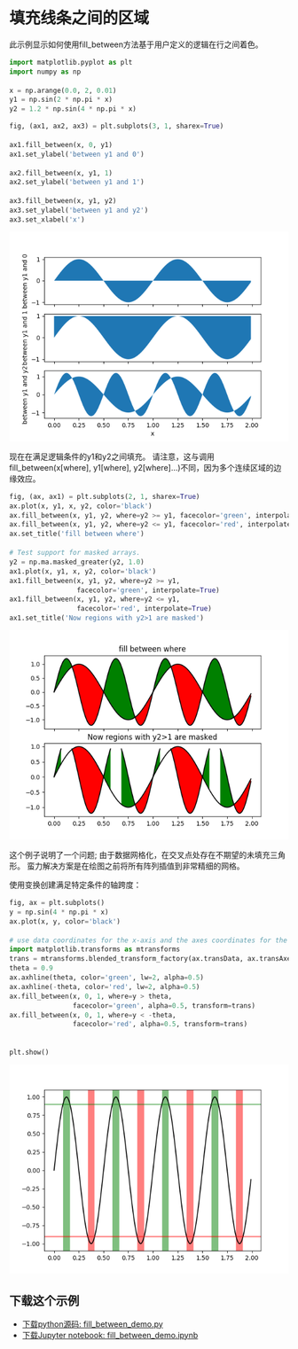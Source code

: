 # 填充线条之间的区域

此示例显示如何使用fill_between方法基于用户定义的逻辑在行之间着色。

```python
import matplotlib.pyplot as plt
import numpy as np

x = np.arange(0.0, 2, 0.01)
y1 = np.sin(2 * np.pi * x)
y2 = 1.2 * np.sin(4 * np.pi * x)
```

```python
fig, (ax1, ax2, ax3) = plt.subplots(3, 1, sharex=True)

ax1.fill_between(x, 0, y1)
ax1.set_ylabel('between y1 and 0')

ax2.fill_between(x, y1, 1)
ax2.set_ylabel('between y1 and 1')

ax3.fill_between(x, y1, y2)
ax3.set_ylabel('between y1 and y2')
ax3.set_xlabel('x')
```

![填充线条之间的区域1](/static/images/gallery/sphx_glr_fill_between_demo_001.png)

现在在满足逻辑条件的y1和y2之间填充。 请注意，这与调用fill_between(x[where], y1[where], y2[where]...)不同，因为多个连续区域的边缘效应。

```python
fig, (ax, ax1) = plt.subplots(2, 1, sharex=True)
ax.plot(x, y1, x, y2, color='black')
ax.fill_between(x, y1, y2, where=y2 >= y1, facecolor='green', interpolate=True)
ax.fill_between(x, y1, y2, where=y2 <= y1, facecolor='red', interpolate=True)
ax.set_title('fill between where')

# Test support for masked arrays.
y2 = np.ma.masked_greater(y2, 1.0)
ax1.plot(x, y1, x, y2, color='black')
ax1.fill_between(x, y1, y2, where=y2 >= y1,
                 facecolor='green', interpolate=True)
ax1.fill_between(x, y1, y2, where=y2 <= y1,
                 facecolor='red', interpolate=True)
ax1.set_title('Now regions with y2>1 are masked')
```

![填充线条之间的区域2](/static/images/gallery/sphx_glr_fill_between_demo_002.png)

这个例子说明了一个问题; 由于数据网格化，在交叉点处存在不期望的未填充三角形。 蛮力解决方案是在绘图之前将所有阵列插值到非常精细的网格。

使用变换创建满足特定条件的轴跨度：

```python
fig, ax = plt.subplots()
y = np.sin(4 * np.pi * x)
ax.plot(x, y, color='black')

# use data coordinates for the x-axis and the axes coordinates for the y-axis
import matplotlib.transforms as mtransforms
trans = mtransforms.blended_transform_factory(ax.transData, ax.transAxes)
theta = 0.9
ax.axhline(theta, color='green', lw=2, alpha=0.5)
ax.axhline(-theta, color='red', lw=2, alpha=0.5)
ax.fill_between(x, 0, 1, where=y > theta,
                facecolor='green', alpha=0.5, transform=trans)
ax.fill_between(x, 0, 1, where=y < -theta,
                facecolor='red', alpha=0.5, transform=trans)


plt.show()
```

![填充线条之间的区域3](/static/images/gallery/sphx_glr_fill_between_demo_003.png)

## 下载这个示例

- [下载python源码: fill_between_demo.py](https://matplotlib.org/_downloads/fill_between_demo.py)
- [下载Jupyter notebook: fill_between_demo.ipynb](https://matplotlib.org/_downloads/fill_between_demo.ipynb)